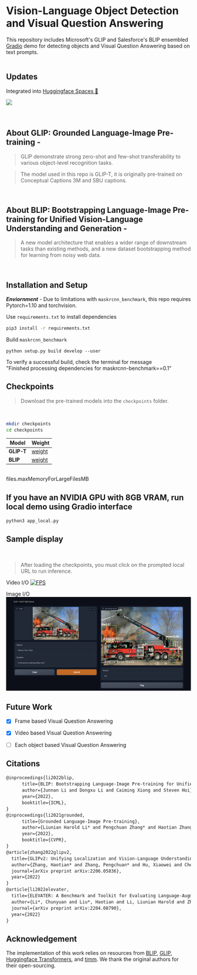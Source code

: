 # Vision-Language Object Detection and Visual Question Answering

This repository includes Microsoft's GLIP and Salesforce's BLIP ensembled <a href="https://gradio.app/">Gradio</a> demo for detecting objects and Visual Question Answering based on text prompts.  
<br />

## Updates 
Integrated into [Huggingface Spaces 🤗](https://huggingface.co/spaces/Pinwheel/GLIP-BLIP-Object-Detection-VQA)

<p align="left">
    <a href="#">
        <img src="https://img.shields.io/badge/🤗 Hugging Face-Demo-FFFF00?style=flat-square&logo=huggingface&logoColor=white">
    </a>
</p>

<br />

## About GLIP: Grounded Language-Image Pre-training - 
> GLIP demonstrate strong zero-shot and few-shot transferability to various object-level recognition tasks.

> The model used in this repo is GLIP-T, it is originally pre-trained on Conceptual Captions 3M and SBU captions.

<br />

## About BLIP: Bootstrapping Language-Image Pre-training for Unified Vision-Language Understanding and Generation - 

> A new model architecture that enables a wider range of downstream tasks than existing methods, and a new dataset bootstrapping method for learning from noisy web data.


<br />

## Installation and Setup

***Enviornment*** - Due to limitations with `maskrcnn_benchmark`, this repo requires Pytorch=1.10 and torchvision.

Use `requirements.txt` to install dependencies

```sh
pip3 install -r requirements.txt
```
Build `maskrcnn_benchmark`
```
python setup.py build develop --user
```

To verify a successful build, check the terminal for message  
"Finished processing dependencies for maskrcnn-benchmark==0.1"

## Checkpoints

> Download the pre-trained models into the `checkpoints` folder.

<br />

```sh
mkdir checkpoints
cd checkpoints
```

Model | Weight
-- | --
**GLIP-T** | [weight](https://drive.google.com/file/d/1nlPL6PHkslarP6RiWJJu6QGKjqHG4tkc/view?usp=sharing)
**BLIP** | [weight](https://drive.google.com/file/d/1QliNGiAcyCCJLd22eNOxWvMUDzb7GzrO/view?usp=sharing)

<br />files.maxMemoryForLargeFilesMB

## If you have an NVIDIA GPU with 8GB VRAM, run local demo using Gradio interface

```sh
python3 app_local.py
```

## Sample display
</br>

> After loading the checkpoints, you must click on the prompted local URL to run inference. 

Video I/O
[![FPS](resources/demo.gif)]()

Image I/O
[![FPS](resources/gradio.png)]()

## Future Work

- [x] Frame based Visual Question Answering
- [x] Video based Visual Question Answering
- [ ] Each object based Visual Question Answering


## Citations

```txt
@inproceedings{li2022blip,
      title={BLIP: Bootstrapping Language-Image Pre-training for Unified Vision-Language Understanding and Generation}, 
      author={Junnan Li and Dongxu Li and Caiming Xiong and Steven Hoi},
      year={2022},
      booktitle={ICML},
}
@inproceedings{li2021grounded,
      title={Grounded Language-Image Pre-training},
      author={Liunian Harold Li* and Pengchuan Zhang* and Haotian Zhang* and Jianwei Yang and Chunyuan Li and Yiwu Zhong and Lijuan Wang and Lu Yuan and Lei Zhang and Jenq-Neng Hwang and Kai-Wei Chang and Jianfeng Gao},
      year={2022},
      booktitle={CVPR},
}
@article{zhang2022glipv2,
  title={GLIPv2: Unifying Localization and Vision-Language Understanding},
  author={Zhang, Haotian* and Zhang, Pengchuan* and Hu, Xiaowei and Chen, Yen-Chun and Li, Liunian Harold and Dai, Xiyang and Wang, Lijuan and Yuan, Lu and Hwang, Jenq-Neng and Gao, Jianfeng},
  journal={arXiv preprint arXiv:2206.05836},
  year={2022}
}
@article{li2022elevater,
  title={ELEVATER: A Benchmark and Toolkit for Evaluating Language-Augmented Visual Models},
  author={Li*, Chunyuan and Liu*, Haotian and Li, Liunian Harold and Zhang, Pengchuan and Aneja, Jyoti and Yang, Jianwei and Jin, Ping and Lee, Yong Jae and Hu, Houdong and Liu, Zicheng and others},
  journal={arXiv preprint arXiv:2204.08790},
  year={2022}
}
```
## Acknowledgement
The implementation of this work relies on resources from <a href="https://github.com/salesforce/BLIP">BLIP</a>, <a href="https://github.com/microsoft/GLIP">GLIP</a>,  <a href="https://github.com/huggingface/transformers">Huggingface Transformers</a>, and <a href="https://github.com/rwightman/pytorch-image-models/tree/master/timm">timm</a>. We thank the original authors for their open-sourcing.
